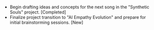 - Begin drafting ideas and concepts for the next song in the "Synthetic Souls" project. [Completed]
- Finalize project transition to "AI Empathy Evolution" and prepare for initial brainstorming sessions. [New]